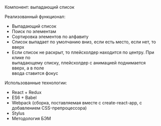 Компонент: выпадающий список

Реализованный функционал:
- Выпадающий список
- Поиск по элементам
- Сортировка элементов по алфавиту
- Список выпадает по умолчанию вниз, если есть место, если нет, то вверх
- Если	список	не	раскрыт,	то	плейсхолдер находится	по	центру. При	клике по	
  выпадающему	списку,	плейсхолдер	с	анимацией поднимается вверх,	а	в	поле	
  ввода	ставится	фокус
  
Использованные технологии:
- React + Redux
- ES6 + Babel
- Webpack (сборка, поставляемая вместе с create-react-app, с добавлением CSS-препроцессора)
- Stylus
- Методология БЭМ
